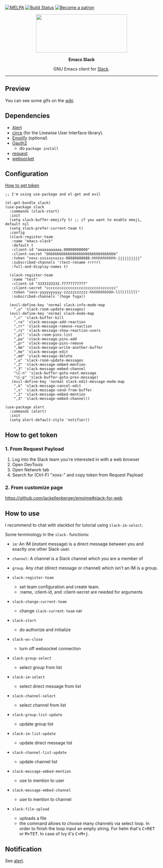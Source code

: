 <p>
  <a href="https://melpa.org/#/slack"><img alt="MELPA" src="https://melpa.org/packages/slack-badge.svg"/></a>
  <a href="https://travis-ci.com/yuya373/emacs-slack"><img src="https://travis-ci.com/yuya373/emacs-slack.svg?branch=master" alt="Build Status"></a>
  <a href="https://patreon.com/yuya373"><img src="https://img.shields.io/badge/patreon-Become a patron-052D49.svg?logo=patreon&labelColor=E85B46&logoColor=white" alt="Become a patron" /></a>
</p>
<p align="center"><img src="https://raw.githubusercontent.com/yuya373/emacs-slack/assets/assets/slack-logo.svg?sanitize=true" width=300 height=126/></p>
<p align="center"><b>Emacs Slack</b></p>
<p align="center">GNU Emacs client for <a href="https://slack.com/">Slack</a>.</p>

---

## Preview

You can see some gifs on the [wiki](https://github.com/yuya373/emacs-slack/wiki/ScreenShots).

## Dependencies

- [Alert](https://github.com/jwiegley/alert)
- [circe](https://github.com/jorgenschaefer/circe) (for the Linewise User
  Interface library).
- [Emojify](https://github.com/iqbalansari/emacs-emojify) (optional)
- [Oauth2](https://github.com/emacsmirror/oauth2/blob/master/oauth2.el)
  - do `package install`
- [request](https://github.com/tkf/emacs-request)
- [websocket](https://github.com/ahyatt/emacs-websocket)

## Configuration

[How to get token](#how-to-get-token)

```elisp
;; I'm using use-package and el-get and evil

(el-get-bundle slack)
(use-package slack
  :commands (slack-start)
  :init
  (setq slack-buffer-emojify t) ;; if you want to enable emoji, default nil
  (setq slack-prefer-current-team t)
  :config
  (slack-register-team
   :name "emacs-slack"
   :default t
   :client-id "aaaaaaaaaaa.00000000000"
   :client-secret "bbbbbbbbbbbbbbbbbbbbbbbbbbbbbbbb"
   :token "xoxs-sssssssssss-88888888888-hhhhhhhhhhh-jjjjjjjjjj"
   :subscribed-channels '(test-rename rrrrr)
   :full-and-display-names t)

  (slack-register-team
   :name "test"
   :client-id "3333333333.77777777777"
   :client-secret "cccccccccccccccccccccccccccccccc"
   :token "xoxs-yyyyyyyyyy-zzzzzzzzzzz-hhhhhhhhhhh-llllllllll"
   :subscribed-channels '(hoge fuga))

  (evil-define-key 'normal slack-info-mode-map
    ",u" 'slack-room-update-messages)
  (evil-define-key 'normal slack-mode-map
    ",c" 'slack-buffer-kill
    ",ra" 'slack-message-add-reaction
    ",rr" 'slack-message-remove-reaction
    ",rs" 'slack-message-show-reaction-users
    ",pl" 'slack-room-pins-list
    ",pa" 'slack-message-pins-add
    ",pr" 'slack-message-pins-remove
    ",mm" 'slack-message-write-another-buffer
    ",me" 'slack-message-edit
    ",md" 'slack-message-delete
    ",u" 'slack-room-update-messages
    ",2" 'slack-message-embed-mention
    ",3" 'slack-message-embed-channel
    "\C-n" 'slack-buffer-goto-next-message
    "\C-p" 'slack-buffer-goto-prev-message)
   (evil-define-key 'normal slack-edit-message-mode-map
    ",k" 'slack-message-cancel-edit
    ",s" 'slack-message-send-from-buffer
    ",2" 'slack-message-embed-mention
    ",3" 'slack-message-embed-channel))

(use-package alert
  :commands (alert)
  :init
  (setq alert-default-style 'notifier))

```
## How to get token

### 1. From Request Payload

 1. Log into the Slack team you're interested in with a web browser
 2. Open DevTools
 3. Open Network tab
 4. Search for (Ctrl-F) "xoxs-" and copy token from Request Payload
 
### 2. From customize page
https://github.com/jackellenberger/emojme#slack-for-web


## How to use

I recommend to chat with slackbot for tutorial using `slack-im-select`.

Some terminology in the `slack-` functions:
- `im`: An IM (instant message) is a direct message between you and exactly one other Slack user.
- `channel`: A channel is a Slack channel which you are a member of
- `group`. Any chat (direct message or channel) which isn't an IM is a group.

- `slack-register-team`
  - set team configuration and create team.
  - :name, :client-id, and :client-secret are needed for arguments
- `slack-change-current-team`
  - change `slack-current-team` var
- `slack-start`
  - do authorize and initialize
- `slack-ws-close`
  - turn off websocket connection
- `slack-group-select`
  - select group from list
- `slack-im-select`
  - select direct message from list
- `slack-channel-select`
  - select channel from list
- `slack-group-list-update`
  - update group list
- `slack-im-list-update`
  - update direct message list
- `slack-channel-list-update`
  - update channel list
- `slack-message-embed-mention`
  - use to mention to user
- `slack-message-embed-channel`
  - use to mention to channel
- `slack-file-upload`
  - uploads a file
  - the command allows to choose many channels via select loop. In order to finish the loop input an empty string. For helm that's <kbd>C+RET</kbd> or <kbd>M+TET</kbd>. In case of Ivy it's <kbd>C+M+j</kbd>.

## Notification

See [alert](https://github.com/jwiegley/alert).
